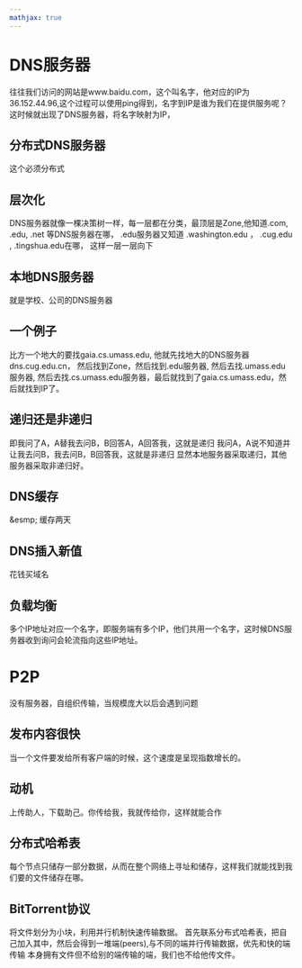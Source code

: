 ```yaml
---
mathjax: true
---
```


# DNS服务器
 往往我们访问的网站是www.baidu.com，这个叫名字，他对应的IP为36.152.44.96,这个过程可以使用ping得到，名字到IP是谁为我们在提供服务呢？这时候就出现了DNS服务器，将名字映射为IP，

## 分布式DNS服务器
 这个必须分布式

## 层次化
 DNS服务器就像一棵决策树一样，每一层都在分类，最顶层是Zone,他知道.com, .edu, .net 等DNS服务器在哪， .edu服务器又知道 .washington.edu ， .cug.edu , .tingshua.edu在哪， 这样一层一层向下

<!---more-->

## 本地DNS服务器
 就是学校、公司的DNS服务器

## 一个例子
 比方一个地大的要找gaia.cs.umass.edu, 他就先找地大的DNS服务器dns.cug.edu.cn， 然后找到Zone，然后找到.edu服务器, 然后去找.umass.edu服务器, 然后去找.cs.umass.edu服务器，最后就找到了gaia.cs.umass.edu，然后就找到IP了。

## 递归还是非递归
 即我问了A，A替我去问B，B回答A，A回答我，这就是递归
 我问A，A说不知道并让我去问B，我去问B，B回答我，这就是非递归
 显然本地服务器采取递归，其他服务器采取非递归好。

## DNS缓存
&esmp; 缓存两天

## DNS插入新值
 花钱买域名

## 负载均衡
 多个IP地址对应一个名字，即服务端有多个IP，他们共用一个名字，这时候DNS服务器收到询问会轮流指向这些IP地址。

# P2P
 没有服务器，自组织传输，当规模庞大以后会遇到问题

## 发布内容很快
 当一个文件要发给所有客户端的时候，这个速度是呈现指数增长的。

## 动机
 上传助人，下载助己。你传给我，我就传给你，这样就能合作

## 分布式哈希表
 每个节点只储存一部分数据，从而在整个网络上寻址和储存，这样我们就能找到我们要的文件储存在哪。

## BitTorrent协议
 将文件划分为小块，利用并行机制快速传输数据。
 首先联系分布式哈希表，把自己加入其中，然后会得到一堆端(peers),与不同的端并行传输数据，优先和快的端传输
 本身拥有文件但不给别的端传输的端，我们也不给他传文件。
 
